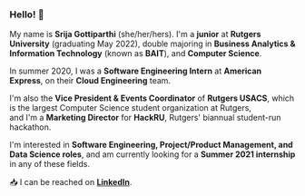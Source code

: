 ### Hello! 👋

My name is **Srija Gottiparthi** (she/her/hers). I'm a **junior** at **Rutgers University** (graduating May 2022), double majoring in **Business Analytics & Information Technology** (known as **BAIT**), and **Computer Science**.  

In summer 2020, I was a **Software Engineering Intern** at **American Express**, on their **Cloud Engineering** team.  

I'm also the **Vice President & Events Coordinator** of **Rutgers USACS**, which is the largest Computer Science student organization at Rutgers,  
and I'm a **Marketing Director** for **HackRU**, Rutgers' biannual student-run hackathon.

I'm interested in **Software Engineering, Project/Product Management, and Data Science roles**, and am currently looking for a **Summer 2021 internship** in any of these fields.  

:inbox_tray: I can be reached on [**LinkedIn**](https://www.linkedin.com/in/srija-g/).

<!--
**srijag2700/srijag2700** is a ✨ _special_ ✨ repository because its `README.md` (this file) appears on your GitHub profile.
-->
